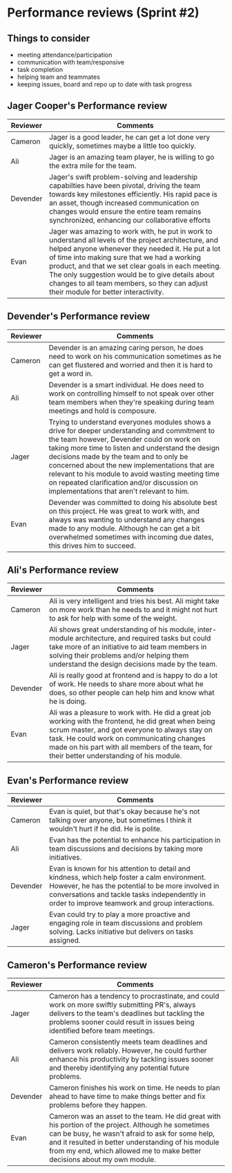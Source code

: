 # Performance reviews (Sprint #2)

## Things to consider

- meeting attendance/participation
- communication with team/responsive
- task completion
- helping team and teammates
- keeping issues, board and repo up to date with task progress
  
## Jager Cooper's Performance review

| Reviewer | Comments |
| -------- |----------|
| Cameron | Jager is a good leader, he can get a lot done very quickly, sometimes maybe a little too quickly. |
| Ali | Jager is an amazing team player, he is willing to go the extra mile for the team. |
| Devender | Jager's swift problem-solving and leadership capabilties have been pivotal, driving the team towards key milestones efficiently. His rapid pace is an asset, though increased communication on changes would ensure the entire team remains synchronized, enhancing our collaborative efforts                                                                                          |
| Evan |  Jager was amazing to work with, he put in work to understand all levels of the project architecture, and helped anyone whenever they needed it. He put a lot of time into making sure that we had a working product, and that we set clear goals in each meeting. The only suggestion would be to give details about changes to all team members, so they can adjust their module for better interactivity. |

## Devender's Performance review

| Reviewer | Comments                                                                                                                                                                                                                                                                                                                                                                                                                                      |
| -------- |-----------------------------------------------------------------------------------------------------------------------------------------------------------------------------------------------------------------------------------------------------------------------------------------------------------------------------------------------------------------------------------------------------------------------------------------------|
| Cameron | Devender is an amazing caring person, he does need to work on his communication sometimes as he can get flustered and worried and then it is hard to get a word in.                                                                                                                                                                                                                                                                           |
| Ali | Devender is a smart individual. He does need to work on controlling himself to not speak over other team members when they're speaking during team meetings and hold is composure.                                                                                                                                                                                                                                                            |
| Jager | Trying to understand everyones modules shows a drive for deeper understanding and commitment to the team however,  Devender could on work on taking more time to listen and understand the design decisions made by the team and to only be concerned about the new implementations that are relevant to his module to avoid wasting meeting time on repeated clarification and/or discussion on implementations that aren't relevant to him. |
| Evan | Devender was committed to doing his absolute best on this project. He was great to work with, and always was wanting to understand any changes made to any module. Although he can get a bit overwhelmed sometimes with incoming due dates, this drives him to succeed.                                                                                                                                                                       |

## Ali's Performance review

| Reviewer | Comments |
| -------- |----------|
| Cameron | Ali is very intelligent and tries his best. Ali might take on more work than he needs to and it might not hurt to ask for help with some of the weight.  |
| Jager | Ali shows great understanding of his module, inter-module architecture, and required tasks but could take more of an initiative to aid team members in solving their problems and/or helping them understand the design decisions made by the team. |
| Devender | Ali is really good at frontend and is happy to do a lot of work. He needs to share more about what he does, so other people can help him and know what he is doing.                 |
| Evan |  Ali was a pleasure to work with. He did a great job working with the frontend, he did great when being scrum master, and got everyone to always stay on task. He could work on communicating changes made on his part with all members of the team, for their better understanding of his module. |

## Evan's Performance review

| Reviewer | Comments |
| -------- |----------|
| Cameron | Evan is quiet, but that's okay because he's not talking over anyone, but sometimes I think it wouldn't hurt if he did. He is polite. |
| Ali | Evan has the potential to enhance his participation in team discussions and decisions by taking more initiatives. |
| Devender | Evan is known for his attention to detail and kindness, which help foster a calm environment. However, he has the potential to be more involved in conversations and tackle tasks independently in order to improve teamwork and group interactions.                                                 |
| Jager | Evan could try to play a more proactive and engaging role in team discussions and problem solving. Lacks initiative but delivers on tasks assigned. |

## Cameron's Performance review

| Reviewer | Comments |
| -------- | -------- |
| Jager | Cameron has a tendency to procrastinate, and could work on more swiftly submitting PR's, always delivers to the team's deadlines but tackling the problems sooner could result in issues being identified before team meetings. |
| Ali | Cameron consistently meets team deadlines and delivers work reliably. However, he could further enhance his productivity by tackling issues sooner and thereby identifying any potential future problems. |
| Devender | Cameron finishes his work on time. He needs to plan ahead to have time to make things better and fix problems before they happen.                      |
| Evan | Cameron was an asset to the team. He did great with his portion of the project. Although he sometimes can be busy, he wasn't afraid to ask for some help, and it resulted in better understanding of his module from my end, which allowed me to make better decisions about my own module. |
